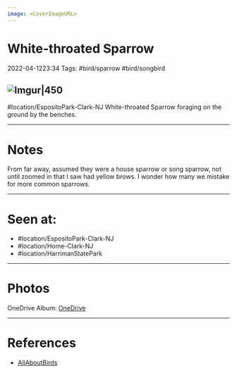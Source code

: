 ```yaml
---
image: <CoverImageURL>
---
```


# White-throated Sparrow
2022-04-1223:34
Tags: #bird/sparrow #bird/songbird 


## ![Imgur|450](https://i.imgur.com/iOtfUGs.png)
#location/EspositoPark-Clark-NJ 
White-throated Sparrow foraging on the ground by the benches.

---------------------------------------------------------------
# **Notes**
From far away, assumed they were a house sparrow or song sparrow, not until zoomed in that I saw had yellow brows. I wonder how many we mistake for more common sparrows.

---------------------------------------------------------------
# Seen at:
-   #location/EspositoPark-Clark-NJ 
-   #location/Home-Clark-NJ 
-   #location/HarrimanStatePark 

---------------------------------------------------------------
# **Photos**
OneDrive Album: [OneDrive](https://1drv.ms/u/s!AvaIuMdCo_w-z2NOQzf3AVS8Y2vH?e=lE9JQP)

---------------------------------------------------------------
# References
- [AllAboutBirds](https://www.allaboutbirds.org/guide/White-throated_Sparrow/overview)